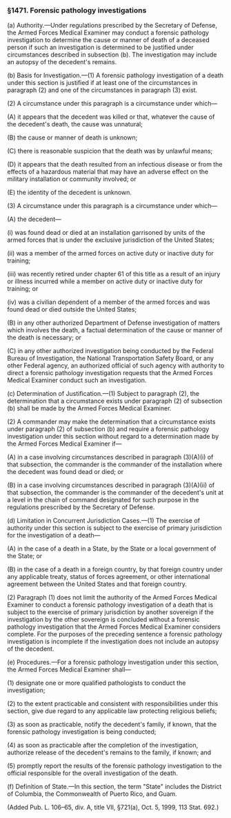 ### §1471. Forensic pathology investigations ###

(a) Authority.—Under regulations prescribed by the Secretary of Defense, the Armed Forces Medical Examiner may conduct a forensic pathology investigation to determine the cause or manner of death of a deceased person if such an investigation is determined to be justified under circumstances described in subsection (b). The investigation may include an autopsy of the decedent's remains.

(b) Basis for Investigation.—(1) A forensic pathology investigation of a death under this section is justified if at least one of the circumstances in paragraph (2) and one of the circumstances in paragraph (3) exist.

(2) A circumstance under this paragraph is a circumstance under which—

(A) it appears that the decedent was killed or that, whatever the cause of the decedent's death, the cause was unnatural;

(B) the cause or manner of death is unknown;

(C) there is reasonable suspicion that the death was by unlawful means;

(D) it appears that the death resulted from an infectious disease or from the effects of a hazardous material that may have an adverse effect on the military installation or community involved; or

(E) the identity of the decedent is unknown.

(3) A circumstance under this paragraph is a circumstance under which—

(A) the decedent—

(i) was found dead or died at an installation garrisoned by units of the armed forces that is under the exclusive jurisdiction of the United States;

(ii) was a member of the armed forces on active duty or inactive duty for training;

(iii) was recently retired under chapter 61 of this title as a result of an injury or illness incurred while a member on active duty or inactive duty for training; or

(iv) was a civilian dependent of a member of the armed forces and was found dead or died outside the United States;

(B) in any other authorized Department of Defense investigation of matters which involves the death, a factual determination of the cause or manner of the death is necessary; or

(C) in any other authorized investigation being conducted by the Federal Bureau of Investigation, the National Transportation Safety Board, or any other Federal agency, an authorized official of such agency with authority to direct a forensic pathology investigation requests that the Armed Forces Medical Examiner conduct such an investigation.

(c) Determination of Justification.—(1) Subject to paragraph (2), the determination that a circumstance exists under paragraph (2) of subsection (b) shall be made by the Armed Forces Medical Examiner.

(2) A commander may make the determination that a circumstance exists under paragraph (2) of subsection (b) and require a forensic pathology investigation under this section without regard to a determination made by the Armed Forces Medical Examiner if—

(A) in a case involving circumstances described in paragraph (3)(A)(i) of that subsection, the commander is the commander of the installation where the decedent was found dead or died; or

(B) in a case involving circumstances described in paragraph (3)(A)(ii) of that subsection, the commander is the commander of the decedent's unit at a level in the chain of command designated for such purpose in the regulations prescribed by the Secretary of Defense.

(d) Limitation in Concurrent Jurisdiction Cases.—(1) The exercise of authority under this section is subject to the exercise of primary jurisdiction for the investigation of a death—

(A) in the case of a death in a State, by the State or a local government of the State; or

(B) in the case of a death in a foreign country, by that foreign country under any applicable treaty, status of forces agreement, or other international agreement between the United States and that foreign country.

(2) Paragraph (1) does not limit the authority of the Armed Forces Medical Examiner to conduct a forensic pathology investigation of a death that is subject to the exercise of primary jurisdiction by another sovereign if the investigation by the other sovereign is concluded without a forensic pathology investigation that the Armed Forces Medical Examiner considers complete. For the purposes of the preceding sentence a forensic pathology investigation is incomplete if the investigation does not include an autopsy of the decedent.

(e) Procedures.—For a forensic pathology investigation under this section, the Armed Forces Medical Examiner shall—

(1) designate one or more qualified pathologists to conduct the investigation;

(2) to the extent practicable and consistent with responsibilities under this section, give due regard to any applicable law protecting religious beliefs;

(3) as soon as practicable, notify the decedent's family, if known, that the forensic pathology investigation is being conducted;

(4) as soon as practicable after the completion of the investigation, authorize release of the decedent's remains to the family, if known; and

(5) promptly report the results of the forensic pathology investigation to the official responsible for the overall investigation of the death.

(f) Definition of State.—In this section, the term "State" includes the District of Columbia, the Commonwealth of Puerto Rico, and Guam.

(Added Pub. L. 106–65, div. A, title VII, §721(a), Oct. 5, 1999, 113 Stat. 692.)